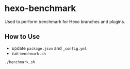# hexo-benchmark

Used to perform benchmark for Hexo branches and plugins.


## How to Use

- update `package.json` and `_config.yml`
- run `benchmark.sh`
```sh
./benchmark.sh
```
